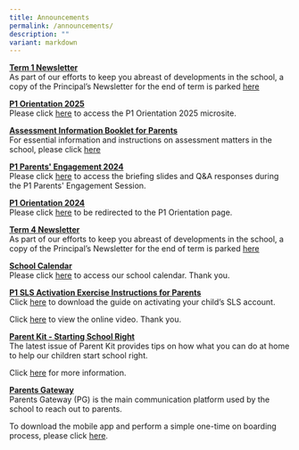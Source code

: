 ```yaml
---
title: Announcements
permalink: /announcements/
description: ""
variant: markdown
---
```

**<u>Term 1 Newsletter</u>** <br>
As part of our efforts to keep you abreast of developments in the school, a copy of the Principal’s Newsletter for the end of term is parked [here](/files/Forms/2025/BGPS_001_Term_1_Letter_2025_Final_Version.pdf)

**<u>P1 Orientation 2025</u>** <br>
Please click [here](https://sites.google.com/moe.edu.sg/bedokgreenprimary) to access the P1 Orientation 2025 microsite. 

**<u>Assessment Information Booklet for Parents</u>** <br>
For essential information and instructions on assessment matters in the school, please click [here](/files/190124_assessment_information_booklet_2024_final2.pdf)

**<u>P1 Parents' Engagement 2024</u>** <br>
Please click [here](https://www.bedokgreenpri.moe.edu.sg/partners/home-school-partnership/parents-engagement-2024/) to access the briefing slides and Q&amp;A responses during the P1 Parents' Engagement Session. 

**<u>P1 Orientation 2024</u>** <br>
Please click [here](https://go.gov.sg/bgpsp12024) to be redirected to the P1 Orientation page. 

**<u>Term 4 Newsletter</u>** <br>
As part of our efforts to keep you abreast of developments in the school, a copy of the Principal’s Newsletter for the end of term is parked [here](/files/BGPS_147_24_Term_4_Letter_2024_Final_Version.pdf)

**<u>School Calendar</u>** <br>
Please click [here](/about-us/calendar) to access our school calendar.&nbsp;Thank you.

**<u>P1 SLS Activation Exercise Instructions for Parents</u>** <br>
Click [here](/partners/home-school-partnership/student-learning-space-sls-activation) to download the guide on activating your child’s SLS account.&nbsp;

Click&nbsp;[here](https://youtu.be/YTLJBmTqdYM)&nbsp;to view the online video.&nbsp;Thank you.

**<u>Parent Kit - Starting School Right</u>** <br>
The latest issue of Parent Kit provides tips on how what you can do at home to help our children start school right.

Click [here](/files/Parent%20Kit%20-%20Starting%20School%20Right%20Jan%202020.pdf)&nbsp;for more information.

**<u>Parents Gateway</u>** <br>
Parents Gateway (PG) is the main communication platform used by the school to reach out to parents.

To download&nbsp;the mobile app&nbsp;and perform a simple one-time on boarding process, please click [here](/partners/home-school-partnership/parent-resource-kit).